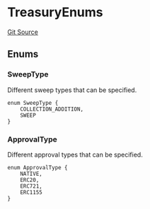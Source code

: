 # TreasuryEnums
[Git Source](https://github.com/FloorDAO/floor-v2/blob/c8169a0594ad07a37d169672a50f4155c41be809/src/interfaces/Treasury.sol)


## Enums
### SweepType
Different sweep types that can be specified.


```solidity
enum SweepType {
    COLLECTION_ADDITION,
    SWEEP
}
```

### ApprovalType
Different approval types that can be specified.


```solidity
enum ApprovalType {
    NATIVE,
    ERC20,
    ERC721,
    ERC1155
}
```

